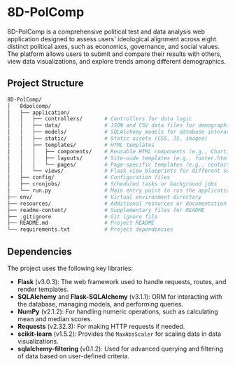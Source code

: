 # 8D-PolComp

8D-PolComp is a comprehensive political test and data analysis web application designed to assess users' ideological alignment across eight distinct political axes, such as economics, governance, and social values. The platform allows users to submit and compare their results with others, view data visualizations, and explore trends among different demographics.

## Project Structure
```bash
8D-PolComp/
│   8dpolcomp/
│   ├── application/
│   │   ├── controllers/       # Controllers for data logic
│   │   ├── data/              # JSON and CSV data files for demographics and exports
│   │   ├── models/            # SQLAlchemy models for database interaction
│   │   ├── static/            # Static assets (CSS, JS, images)
│   │   ├── templates/         # HTML templates
│   │   │   ├── components/    # Reusable HTML components (e.g., ChartJS elements)
│   │   │   ├── layouts/       # Site-wide templates (e.g., footer.html, header.html)
│   │   │   └── pages/         # Page-specific templates (e.g., contact.html, index.html)
│   │   └── views/             # Flask view blueprints for different sections
│   ├── config/                # Configuration files
│   ├── cronjobs/              # Scheduled tasks or background jobs
│   └── run.py                 # Main entry point to run the application
├── env/                       # Virtual environment directory
├── resources/                 # Additional resources or documentation
├── readme-content/            # Supplementary files for README
├── .gitignore                 # Git ignore file
├── README.md                  # Project README
└── requirements.txt           # Project dependencies
```
  
## Dependencies

The project uses the following key libraries:

- **Flask** (v3.0.3): The web framework used to handle requests, routes, and render templates.
- **SQLAlchemy** and **Flask-SQLAlchemy** (v3.1.1): ORM for interacting with the database, managing models, and performing queries.
- **NumPy** (v2.1.2): For handling numeric operations, such as calculating mean and median scores.
- **Requests** (v2.32.3): For making HTTP requests if needed.
- **scikit-learn** (v1.5.2): Provides the `MaxAbsScaler` for scaling data in data visualizations.
- **sqlalchemy-filtering** (v0.1.2): Used for advanced querying and filtering of data based on user-defined criteria.

